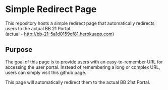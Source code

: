 # Simple Redirect Page

This repository hosts a simple redirect page that automatically redirects users to the actual BB 21 Portal.<br>
(actual - http://bb-21-5a1d0159cf81.herokuapp.com)

## Purpose

The goal of this page is to provide users with an easy-to-remember URL for accessing the user portal. Instead of remembering a long or complex URL, users can simply visit this github page.

This page will automatically redirect them to the actual BB 21st Portal.
